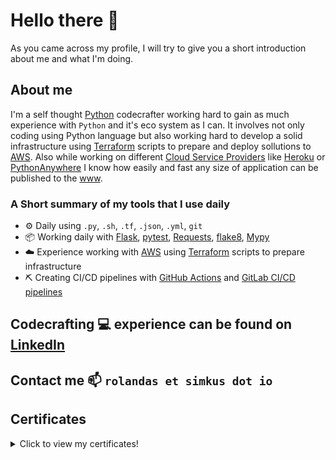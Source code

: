 # Hello there 👋

As you came across my profile, I will try to give you a short introduction about me and what I'm doing.

## About me

I'm a self thought [Python](https://www.python.org/) codecrafter working hard to gain as much experience with `Python` and it's eco system as I can. It involves not only coding using Python language but also working hard to develop a solid infrastructure using [Terraform](https://www.terraform.io/) scripts to prepare and deploy sollutions to [AWS](https://aws.amazon.com/). Also while working on different [Cloud Service Providers](https://www.redhat.com/en/topics/cloud-computing/what-are-cloud-providers) like [Heroku](https://www.heroku.com/) or [PythonAnywhere](https://www.pythonanywhere.com/) I know how easily and fast any size of application can be published to the [www](https://en.wikipedia.org/wiki/World_Wide_Web).

### A Short summary of my tools that I use daily
- ⚙️ Daily using `.py`, `.sh`, `.tf`, `.json`, `.yml`, `git`
- 📦 Working daily with [Flask](https://flask.palletsprojects.com/en/2.0.x/), [pytest](https://docs.pytest.org/en/6.2.x/), [Requests](https://docs.python-requests.org/en/master/), [flake8](https://flake8.pycqa.org/en/latest/), [Mypy](https://mypy.readthedocs.io/en/stable/)
- ☁️ Experience working with [AWS](https://aws.amazon.com/) using [Terraform](https://www.terraform.io/) scripts to prepare infrastructure
- ⛏️ Creating CI/CD pipelines with [GitHub Actions](https://docs.github.com/en/actions) and [GitLab CI/CD pipelines](https://docs.gitlab.com/ee/ci/pipelines/)

## Codecrafting 💻 experience can be found on [LinkedIn](https://www.linkedin.com/in/simkusr/)

## Contact me 📫 `rolandas et simkus dot io`

## Certificates

<details>
  <summary>Click to view my certificates!</summary>
  
<div class="row"> 
  <div class="column">
    <img src="static/img/certificates/Terraform%20and%20GitLab%20CICD%20certificate.jpg" data-canonical-src="static/img/certificates/Terraform%20and%20GitLab%20CICD%20certificate.jpg" width="20%" />
    <img src="static/img/certificates/GitLab%20CICD%20certificate.jpg" data-canonical-src="static/img/certificates/GitLab%20CICD%20certificate.jpg" width="20%" />
    <img src="static/img/certificates/The%20Complete%20Python%20Masterclass:%20Learn%20Python%20From%20Scratch.jpg" data-canonical-src="static/img/certificates/The%20Complete%20Python%20Masterclass:%20Learn%20Python%20From%20Scratch.jpg" width="20%" />
    <img src="static/img/certificates/Microservices%20Software%20Architecture:%20Patterns%20and%20Techniques.jpg" data-canonical-src="static/img/certificates/Microservices%20Software%20Architecture:%20Patterns%20and%20Techniques.jpg" width="20%" />
    <img src="static/img/certificates/Four%20Pillars%20of%20OOP%20in%20Python%203.jpg" data-canonical-src="static/img/certificates/Four%20Pillars%20of%20OOP%20in%20Python%203.jpg" width="20%" />
    <img src="static/img/certificates/Flask%20Tutorial.jpg" data-canonical-src="static/img/certificates/Flask%20Tutorial.jpg" width="20%" />
    <img src="static/img/certificates/Cybersecurity%20Awareness%20Training.jpg" data-canonical-src="static/img/certificates/Cybersecurity%20Awareness%20Training.jpg" width="20%" />
    <img src="static/img/certificates/Computer%20Science%20101:%20Master%20the%20Theory%20Behind%20Programming.jpg" data-canonical-src="static/img/certificates/Computer%20Science%20101:%20Master%20the%20Theory%20Behind%20Programming.jpg" width="20%" />
  </div>
</div>
</details>
